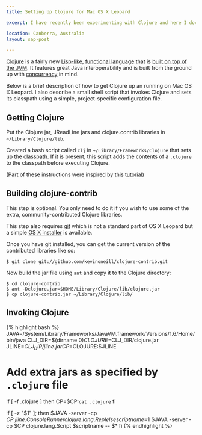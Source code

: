 ```yaml
---
title: Setting Up Clojure for Mac OS X Leopard

excerpt: I have recently been experimenting with Clojure and here I document how I have set up my work environment.

location: Canberra, Australia
layout: sap-post

---
```


[Clojure][] is a fairly new [Lisp-like][], [functional language][] that is [built on top of the JVM][jvm]. It features great Java interoperability and is built from the ground up with [concurrency][] in mind.

[clojure]: http://clojure.org/
[jvm]: http://clojure.org/jvm_hosted
[lisp-like]: http://clojure.org/lisp
[functional language]: http://clojure.org/functional_programming
[concurrency]: http://clojure.org/state

Below is a brief description of how to get Clojure up an running on Mac OS X Leopard. I also describe a small shell script that invokes Clojure and sets its classpath using a simple, project-specific configuration file.

Getting Clojure
---------------

Put the Clojure jar, JReadLine jars and clojure.contrib libraries in `~/Library/Clojure/lib`.

Created a bash script called `clj` in `~/Library/Frameworks/Clojure` that sets up the classpath. If it is present, this script adds the contents of a `.clojure` to the classpath before executing Clojure.

(Part of these instructions were inspired by this [tutorial][])

[tutorial]: http://lifeofaprogrammergeek.blogspot.com/2009/03/learning-clojure-and-emacs.html

Building clojure-contrib
------------------------
This step is optional. You only need to do it if you wish to use some of the extra, community-contributed Clojure libraries. 

This step also requires [git][] which is not a standard part of OS X Leopard but a simple [OS X installer][] is available.

[git]: http://git-scm.com/
[os x installer]: http://code.google.com/p/git-osx-installer/

Once you have git installed, you can get the current version of the contributed libraries like so:

	$ git clone git://github.com/kevinoneill/clojure-contrib.git

Now build the jar file using `ant` and copy it to the Clojure directory:

    $ cd clojure-contrib
	$ ant -Dclojure.jar=$HOME/Library/Clojure/lib/clojure.jar
	$ cp clojure-contrib.jar ~/Library/Clojure/lib/

Invoking Clojure
----------------

{% highlight bash %}
JAVA=/System/Library/Frameworks/JavaVM.framework/Versions/1.6/Home/bin/java 
CLJ_DIR=$(dirname $0)
CLOJURE=$CLJ_DIR/clojure.jar
JLINE=$CLJ_DIR/jline.jar
CP=$CLOJURE:$JLINE

# Add extra jars as specified by `.clojure` file
if [ -f .clojure ]
then
	CP=$CP:`cat .clojure`
fi

if [ -z "$1" ]; then 
	$JAVA -server -cp $CP \
	    jline.ConsoleRunner clojure.lang.Repl    
else
	scriptname=$1
	$JAVA -server -cp $CP clojure.lang.Script $scriptname -- $*
fi
{% endhighlight %}

